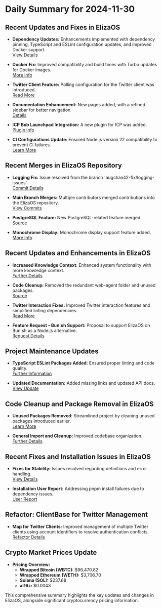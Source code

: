 # Daily Summary for 2024-11-30

## Recent Updates and Fixes in ElizaOS
- **Dependency Updates:** Enhancements implemented with dependency pinning, TypeScript and ESLint configuration updates, and improved Docker support.  
  [View Details](https://github.com/elizaOS/eliza/pull/732)
  
- **Docker Fix:** Improved compatibility and build times with Turbo updates for Docker images.  
  [More Info](https://github.com/elizaOS/eliza/pull/702)

- **Twitter Client Feature:** Polling configuration for the Twitter client was introduced.  
  [Read More](https://github.com/elizaOS/eliza/commit/4631f76c10900b681c85e0ee20b3e7fbb0c1b198)

- **Documentation Enhancement:** New pages added, with a refined sidebar for better navigation.  
  [Details](https://github.com/elizaOS/eliza/pull/152)

- **ICP Bob Launchpad Integration:** A new plugin for ICP was added.  
  [Plugin Info](https://github.com/elizaOS/eliza/pull/714)

- **CI Configurations Update:** Ensured Node.js version 22 compatibility to prevent CI failures.  
  [Learn More](https://github.com/elizaOS/eliza/pull/155)

## Recent Merges in ElizaOS Repository
- **Logging Fix:** Issue resolved from the branch 'augchan42-fix/logging-issues'.  
  [Commit Details](https://github.com/elizaOS/eliza/commit/0dc57b8e20f9b1a5814149f9c8676bea3c3d2bd9)

- **Main Branch Merges:** Multiple contributors merged contributions into the ElizaOS repository.  
  [View Commits](https://github.com/elizaOS/eliza/commit/7e6260f83dd0c942a1a8f2df8886a93daa280a08)

- **PostgreSQL Feature:** New PostgreSQL-related feature merged.  
  [Source](https://github.com/elizaOS/eliza/commit/83ff1cb44a97ab0c923acbb74e077917ab7c1bc5)

- **Monochrome Display:** Monochrome display support feature added.  
  [More Info](https://github.com/elizaOS/eliza/commit/9b2eb446ae07d052a61d5187ad2affa84f72bd9c)

## Recent Updates and Enhancements in ElizaOS
- **Increased Knowledge Context:** Enhanced system functionality with more knowledge context.  
  [Further Details](https://github.com/elizaOS/eliza/commit/b5cedfa18c38617dd34f6404a9bd71af3231c903)

- **Code Cleanup:** Removed the redundant web-agent folder and unused packages.  
  [Source](https://github.com/elizaOS/eliza/commit/f032764eaf9ab27c32a091c01366ec42dbc80ddd)

- **Twitter Interaction Fixes:** Improved Twitter interaction features and simplified linting dependencies.  
  [Read More](https://github.com/elizaOS/eliza/commit/2782cc5197e5eed4fbe26a122fdc6f56539f0809)

- **Feature Request – Bun.sh Support:** Proposal to support ElizaOS on Bun.sh as a Node.js alternative.  
  [Request Details](https://github.com/elizaOS/eliza/issues/695)

## Project Maintenance Updates
- **TypeScript ESLint Packages Added:** Ensured proper linting and code quality.  
  [Further Information](https://github.com/elizaOS/eliza/commit/949ab65509bebcf29e5b7d04aeed0aba6ef0951c)

- **Updated Documentation:** Added missing links and updated API docs.  
  [View Update](https://github.com/elizaOS/eliza/commit/cfee99810857889a6efc2084fd9f9d6df502ce13)

## Code Cleanup and Package Removal in ElizaOS
- **Unused Packages Removed:** Streamlined project by cleaning unused packages introduced earlier.  
  [Learn More](https://github.com/elizaOS/eliza/commit/6b9e4603cfda4fbd6e1b0c444a5f08ae49bf63d5)

- **General Import and Cleanup:** Improved codebase organization.  
  [Further Details](https://github.com/elizaOS/eliza/pull/162)

## Recent Fixes and Installation Issues in ElizaOS
- **Fixes for Stability:** Issues resolved regarding definitions and error handling.  
  [View Details](https://github.com/elizaOS/eliza/commit/8e93e0da8dc6a40b7c4b751799430cb83af48bd4)

- **Installation User Report:** Addressing pnpm install failures due to dependency issues.  
  [User Report](https://github.com/elizaOS/eliza/issues/720)

## Refactor: ClientBase for Twitter Management
- **Map for Twitter Clients:** Improved management of multiple Twitter clients using account identifiers to resolve authentication conflicts.  
  [Refactor Details](https://github.com/elizaOS/eliza/commit/72881273826215c16abbfe24f79c9760fe4f1b54)

## Crypto Market Prices Update
- **Pricing Overview:**
  - **Wrapped Bitcoin (WBTC):** $96,470.82
  - **Wrapped Ethereum (WETH):** $3,706.70
  - **Solana (SOL):** $237.68
  - **ai16z:** $0.0043

This comprehensive summary highlights the key updates and changes in ElizaOS, alongside significant cryptocurrency pricing information.
